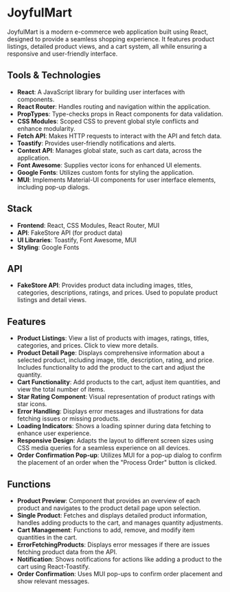 # JoyfulMart

JoyfulMart is a modern e-commerce web application built using React, designed to provide a seamless shopping experience. It features product listings, detailed product views, and a cart system, all while ensuring a responsive and user-friendly interface.

## Tools & Technologies

- **React**: A JavaScript library for building user interfaces with components.
- **React Router**: Handles routing and navigation within the application.
- **PropTypes**: Type-checks props in React components for data validation.
- **CSS Modules**: Scoped CSS to prevent global style conflicts and enhance modularity.
- **Fetch API**: Makes HTTP requests to interact with the API and fetch data.
- **Toastify**: Provides user-friendly notifications and alerts.
- **Context API**: Manages global state, such as cart data, across the application.
- **Font Awesome**: Supplies vector icons for enhanced UI elements.
- **Google Fonts**: Utilizes custom fonts for styling the application.
- **MUI**: Implements Material-UI components for user interface elements, including pop-up dialogs.

## Stack

- **Frontend**: React, CSS Modules, React Router, MUI
- **API**: FakeStore API (for product data)
- **UI Libraries**: Toastify, Font Awesome, MUI
- **Styling**: Google Fonts

## API

- **FakeStore API**: Provides product data including images, titles, categories, descriptions, ratings, and prices. Used to populate product listings and detail views.

## Features

- **Product Listings**: View a list of products with images, ratings, titles, categories, and prices. Click to view more details.
- **Product Detail Page**: Displays comprehensive information about a selected product, including image, title, description, rating, and price. Includes functionality to add the product to the cart and adjust the quantity.
- **Cart Functionality**: Add products to the cart, adjust item quantities, and view the total number of items.
- **Star Rating Component**: Visual representation of product ratings with star icons.
- **Error Handling**: Displays error messages and illustrations for data fetching issues or missing products.
- **Loading Indicators**: Shows a loading spinner during data fetching to enhance user experience.
- **Responsive Design**: Adapts the layout to different screen sizes using CSS media queries for a seamless experience on all devices.
- **Order Confirmation Pop-up**: Utilizes MUI for a pop-up dialog to confirm the placement of an order when the "Process Order" button is clicked.

## Functions

- **Product Preview**: Component that provides an overview of each product and navigates to the product detail page upon selection.
- **Single Product**: Fetches and displays detailed product information, handles adding products to the cart, and manages quantity adjustments.
- **Cart Management**: Functions to add, remove, and modify item quantities in the cart.
- **ErrorFetchingProducts**: Displays error messages if there are issues fetching product data from the API.
- **Notification**: Shows notifications for actions like adding a product to the cart using React-Toastify.
- **Order Confirmation**: Uses MUI pop-ups to confirm order placement and show relevant messages.

